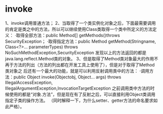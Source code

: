 # invoke
1、invoke调用普通方法；
2、当取得了一个类实例化对象之后，下面最需要调用的肯定是类之中的方法，所以可以继续使用Class类取得一个类中所定义的方法定义：
    ·取得全部方法：public Method[] getMethods()throws SecurityException；
    ·取得指定方法：public Method getMethod(Stringname, Class<?>... parameterTypes) 
        throws NoSuchMethodException,SecurityException
    发现以上的方法返回的都是java.lang.reflect.Method类的对象。
3、但是取得了Method类对象最大的作用不再于方法的列出（方法的列出都在开发工具上使用了），但是对于取得了Method类对象之
    后还有一个最大的功能，就是可以利用反射调用类中的方法：
    ·调用方法：public Object invoke(Objectobj, Object... args) throws IllegalAccessException,
    IllegalArgumentException,InvocationTargetException
    之前调用类中方法的时候使用的都是“对象.方法”，但是现在有了反射之后，可以直接利用Object类调用指定子类的操作方法。
    （同时解释一下，为什么setter、getter方法的命名要求如此严格）。